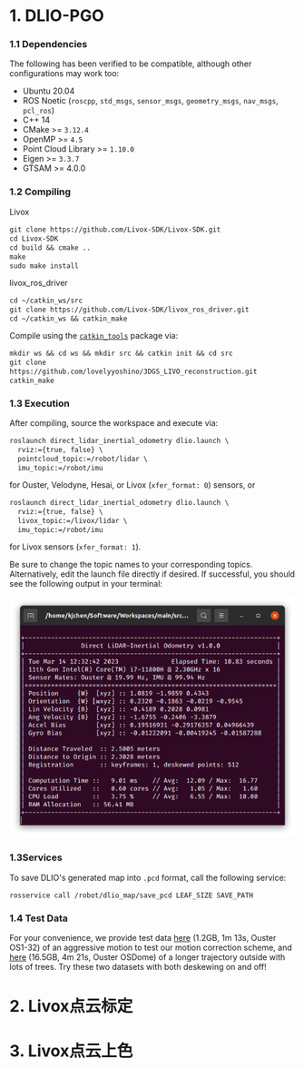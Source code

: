 # 1. DLIO-PGO

### 1.1 Dependencies



The following has been verified to be compatible, although other configurations may work too:

- Ubuntu 20.04
- ROS Noetic (`roscpp`, `std_msgs`, `sensor_msgs`, `geometry_msgs`, `nav_msgs`, `pcl_ros`)
- C++ 14
- CMake >= `3.12.4`
- OpenMP >= `4.5`
- Point Cloud Library >= `1.10.0`
- Eigen >= `3.3.7`
- GTSAM >= 4.0.0

### 1.2 Compiling



Livox

```
git clone https://github.com/Livox-SDK/Livox-SDK.git
cd Livox-SDK
cd build && cmake ..
make
sudo make install
```

livox_ros_driver

```
cd ~/catkin_ws/src
git clone https://github.com/Livox-SDK/livox_ros_driver.git
cd ~/catkin_ws && catkin_make
```

Compile using the [`catkin_tools`](https://catkin-tools.readthedocs.io/en/latest/) package via:

```
mkdir ws && cd ws && mkdir src && catkin init && cd src
git clone https://github.com/lovelyyoshino/3DGS_LIVO_reconstruction.git
catkin_make
```



### 1.3 Execution



After compiling, source the workspace and execute via:

```
roslaunch direct_lidar_inertial_odometry dlio.launch \
  rviz:={true, false} \
  pointcloud_topic:=/robot/lidar \
  imu_topic:=/robot/imu
```



for Ouster, Velodyne, Hesai, or Livox (`xfer_format: 0`) sensors, or

```
roslaunch direct_lidar_inertial_odometry dlio.launch \
  rviz:={true, false} \
  livox_topic:=/livox/lidar \
  imu_topic:=/robot/imu
```



for Livox sensors (`xfer_format: 1`).

Be sure to change the topic names to your corresponding topics. Alternatively, edit the launch file directly if desired. If successful, you should see the following output in your terminal:

[![drawing](terminal.png)]()

### 1.3Services



To save DLIO's generated map into `.pcd` format, call the following service:

```
rosservice call /robot/dlio_map/save_pcd LEAF_SIZE SAVE_PATH
```



### 1.4 Test Data

For your convenience, we provide test data [here](https://drive.proton.me/urls/Z83QCWKZWW#bMIqDh02AJZZ) (1.2GB, 1m 13s, Ouster OS1-32) of an aggressive motion to test our motion correction scheme, and [here](https://drive.proton.me/urls/7NQSK9DXJ0#gZ9yjGNrDBgG) (16.5GB, 4m 21s, Ouster OSDome) of a longer trajectory outside with lots of trees. Try these two datasets with both deskewing on and off!



# 2. Livox点云标定



# 3. Livox点云上色

